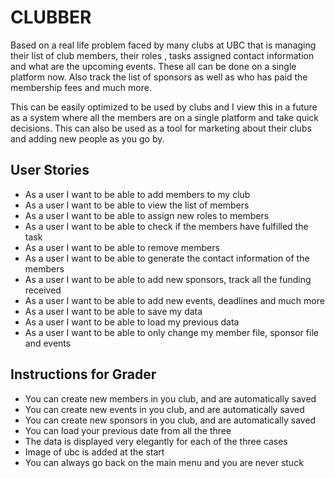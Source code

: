 # CLUBBER

Based on a real life problem faced by many clubs at UBC that is
managing their list of club members, their roles , tasks assigned
contact information and what are the upcoming events. These all can
be done on a single platform now. Also track the list of
sponsors as well as who has paid the membership fees and much more.

This can be easily optimized to be used by clubs and I view this in a future as a system where all the members
are on a single platform and take quick decisions. This can
also be used as a tool for marketing about their clubs and adding new people as you go by.

## User Stories

- As a user I want to be able to add members to my club
- As a user I want to be able to view the list of members
- As a user I want to be able to assign new roles to members
- As a user I want to be able to check if the members have fulfilled the task
- As a user I want to be able to remove members
- As a user I want to be able to generate the contact information of the members
- As a user I want to be able to add new sponsors, track all the funding received
- As a user I want to be able to add new events, deadlines and much more
- As a user I want to be able to save my data
- As a user I want to be able to load my previous data
- As a user I want to be able to only change my member file, sponsor file and events

## Instructions for Grader

- You can create new members in you club, and are automatically saved
- You can create new events in you club, and are automatically saved
- You can create new sponsors in you club, and are automatically saved
- You can load your previous date from all the three
- The data is displayed very elegantly for each of the three cases
- Image of ubc is added at the start
- You can always go back on the main menu and you are never stuck






